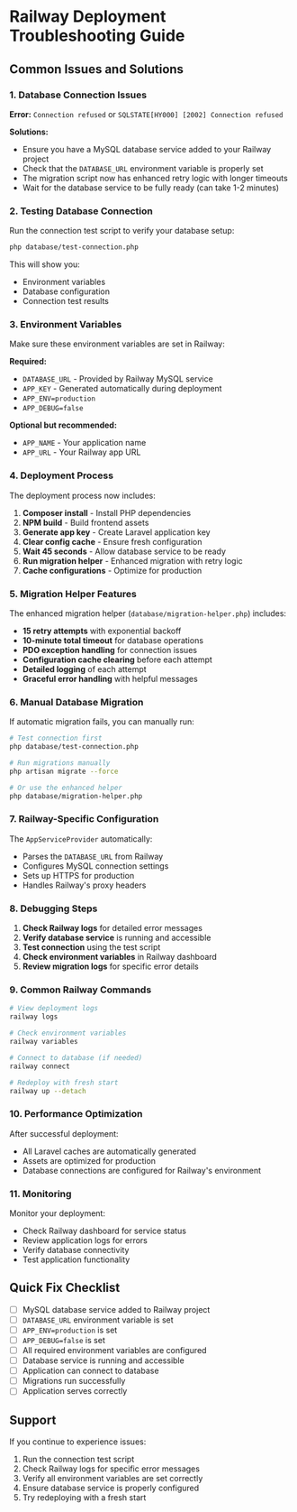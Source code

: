 # Railway Deployment Troubleshooting Guide

## Common Issues and Solutions

### 1. Database Connection Issues

**Error:** `Connection refused` or `SQLSTATE[HY000] [2002] Connection refused`

**Solutions:**

- Ensure you have a MySQL database service added to your Railway project
- Check that the `DATABASE_URL` environment variable is properly set
- The migration script now has enhanced retry logic with longer timeouts
- Wait for the database service to be fully ready (can take 1-2 minutes)

### 2. Testing Database Connection

Run the connection test script to verify your database setup:

```bash
php database/test-connection.php
```

This will show you:

- Environment variables
- Database configuration
- Connection test results

### 3. Environment Variables

Make sure these environment variables are set in Railway:

**Required:**

- `DATABASE_URL` - Provided by Railway MySQL service
- `APP_KEY` - Generated automatically during deployment
- `APP_ENV=production`
- `APP_DEBUG=false`

**Optional but recommended:**

- `APP_NAME` - Your application name
- `APP_URL` - Your Railway app URL

### 4. Deployment Process

The deployment process now includes:

1. **Composer install** - Install PHP dependencies
2. **NPM build** - Build frontend assets
3. **Generate app key** - Create Laravel application key
4. **Clear config cache** - Ensure fresh configuration
5. **Wait 45 seconds** - Allow database service to be ready
6. **Run migration helper** - Enhanced migration with retry logic
7. **Cache configurations** - Optimize for production

### 5. Migration Helper Features

The enhanced migration helper (`database/migration-helper.php`) includes:

- **15 retry attempts** with exponential backoff
- **10-minute total timeout** for database operations
- **PDO exception handling** for connection issues
- **Configuration cache clearing** before each attempt
- **Detailed logging** of each attempt
- **Graceful error handling** with helpful messages

### 6. Manual Database Migration

If automatic migration fails, you can manually run:

```bash
# Test connection first
php database/test-connection.php

# Run migrations manually
php artisan migrate --force

# Or use the enhanced helper
php database/migration-helper.php
```

### 7. Railway-Specific Configuration

The `AppServiceProvider` automatically:

- Parses the `DATABASE_URL` from Railway
- Configures MySQL connection settings
- Sets up HTTPS for production
- Handles Railway's proxy headers

### 8. Debugging Steps

1. **Check Railway logs** for detailed error messages
2. **Verify database service** is running and accessible
3. **Test connection** using the test script
4. **Check environment variables** in Railway dashboard
5. **Review migration logs** for specific error details

### 9. Common Railway Commands

```bash
# View deployment logs
railway logs

# Check environment variables
railway variables

# Connect to database (if needed)
railway connect

# Redeploy with fresh start
railway up --detach
```

### 10. Performance Optimization

After successful deployment:

- All Laravel caches are automatically generated
- Assets are optimized for production
- Database connections are configured for Railway's environment

### 11. Monitoring

Monitor your deployment:

- Check Railway dashboard for service status
- Review application logs for errors
- Verify database connectivity
- Test application functionality

## Quick Fix Checklist

- [ ] MySQL database service added to Railway project
- [ ] `DATABASE_URL` environment variable is set
- [ ] `APP_ENV=production` is set
- [ ] `APP_DEBUG=false` is set
- [ ] All required environment variables are configured
- [ ] Database service is running and accessible
- [ ] Application can connect to database
- [ ] Migrations run successfully
- [ ] Application serves correctly

## Support

If you continue to experience issues:

1. Run the connection test script
2. Check Railway logs for specific error messages
3. Verify all environment variables are set correctly
4. Ensure database service is properly configured
5. Try redeploying with a fresh start
